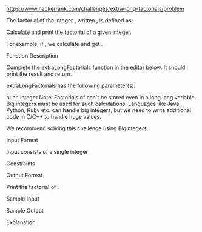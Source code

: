 https://www.hackerrank.com/challenges/extra-long-factorials/problem

The factorial of the integer , written , is defined as:

Calculate and print the factorial of a given integer.

For example, if , we calculate  and get .

Function Description

Complete the extraLongFactorials function in the editor below. It should print the result and return.

extraLongFactorials has the following parameter(s):

n: an integer
Note: Factorials of  can't be stored even in a  long long variable. Big integers must be used for such calculations. Languages like Java, Python, Ruby etc. can handle big integers, but we need to write additional code in C/C++ to handle huge values.

We recommend solving this challenge using BigIntegers.

Input Format

Input consists of a single integer 

Constraints


Output Format

Print the factorial of .

Sample Input


Sample Output


Explanation


